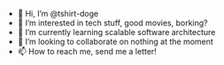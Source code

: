 - 👋 Hi, I’m @tshirt-doge
- 👀 I’m interested in tech stuff, good movies, borking?
- 🌱 I’m currently learning scalable software architecture
- 💞️ I’m looking to collaborate on nothing at the moment
- 📫 How to reach me, send me a letter!

<!---
tshirt-doge/tshirt-doge is a ✨ special ✨ repository because its `README.md` (this file) appears on your GitHub profile.
You can click the Preview link to take a look at your changes.
--->

